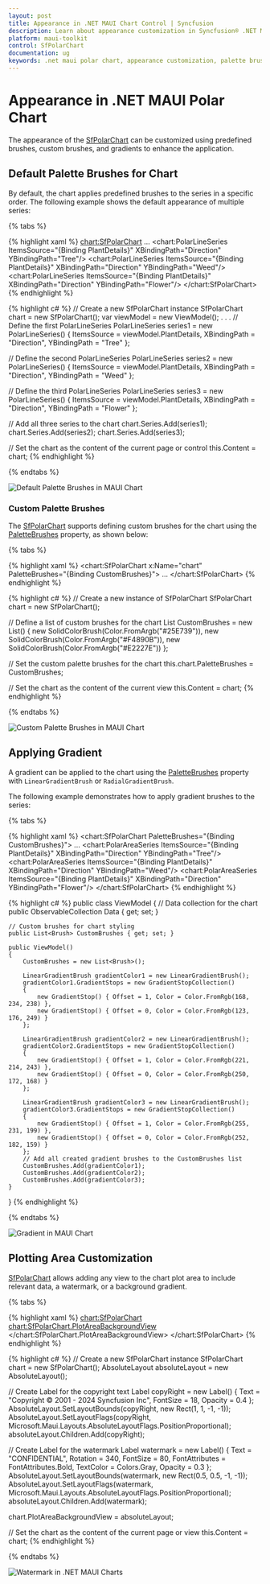 ```yaml
---
layout: post
title: Appearance in .NET MAUI Chart Control | Syncfusion
description: Learn about appearance customization in Syncfusion® .NET MAUI Chart (SfPolarChart), including its elements and more.
platform: maui-toolkit
control: SfPolarChart
documentation: ug
keywords: .net maui polar chart, appearance customization, palette brushes, gradient customization, plotting area customization, chart styling, custom brushes, maui toolkit
---
```


# Appearance in .NET MAUI Polar Chart

The appearance of the [SfPolarChart](https://help.syncfusion.com/cr/maui-toolkit/Syncfusion.Maui.Toolkit.Charts.SfPolarChart.html) can be customized using predefined brushes, custom brushes, and gradients to enhance the application.

## Default Palette Brushes for Chart

By default, the chart applies predefined brushes to the series in a specific order. The following example shows the default appearance of multiple series:

{% tabs %}

{% highlight xaml %}
<chart:SfPolarChart> 
    ...
    <chart:PolarLineSeries ItemsSource="{Binding PlantDetails}" XBindingPath="Direction" YBindingPath="Tree"/> 
    <chart:PolarLineSeries ItemsSource="{Binding PlantDetails}" XBindingPath="Direction" YBindingPath="Weed"/> 
    <chart:PolarLineSeries ItemsSource="{Binding PlantDetails}" XBindingPath="Direction" YBindingPath="Flower"/>
</chart:SfPolarChart>
{% endhighlight %}

{% highlight c# %}
// Create a new SfPolarChart instance
SfPolarChart chart = new SfPolarChart();
var viewModel = new ViewModel();
. . .
// Define the first PolarLineSeries
PolarLineSeries series1 = new PolarLineSeries()
{
    ItemsSource = viewModel.PlantDetails, 
    XBindingPath = "Direction", 
    YBindingPath = "Tree" 
};

// Define the second PolarLineSeries
PolarLineSeries series2 = new PolarLineSeries()
{
    ItemsSource = viewModel.PlantDetails, 
    XBindingPath = "Direction", 
    YBindingPath = "Weed" 
};

// Define the third PolarLineSeries
PolarLineSeries series3 = new PolarLineSeries()
{
    ItemsSource = viewModel.PlantDetails, 
    XBindingPath = "Direction", 
    YBindingPath = "Flower" 
};

// Add all three series to the chart
chart.Series.Add(series1);
chart.Series.Add(series2);
chart.Series.Add(series3);

// Set the chart as the content of the current page or control
this.Content = chart;
{% endhighlight %}

{% endtabs %}

![Default Palette Brushes in MAUI Chart](Appearance_images/MAUI_default_chart.png)

### Custom Palette Brushes

The [SfPolarChart](https://help.syncfusion.com/cr/maui-toolkit/Syncfusion.Maui.Toolkit.Charts.SfPolarChart.html) supports defining custom brushes for the chart using the [PaletteBrushes](https://help.syncfusion.com/cr/maui-toolkit/Syncfusion.Maui.Toolkit.Charts.SfPolarChart.html#Syncfusion_Maui_Toolkit_Charts_SfPolarChart_PaletteBrushes) property, as shown below:

{% tabs %}

{% highlight xaml %}
<chart:SfPolarChart x:Name="chart" PaletteBrushes="{Binding CustomBrushes}">
    ...
</chart:SfPolarChart>
{% endhighlight %}

{% highlight c# %}
// Create a new instance of SfPolarChart
SfPolarChart chart = new SfPolarChart();

// Define a list of custom brushes for the chart
List<Brush> CustomBrushes = new List<Brush>()
{
    new SolidColorBrush(Color.FromArgb("#25E739")),
    new SolidColorBrush(Color.FromArgb("#F4890B")),
    new SolidColorBrush(Color.FromArgb("#E2227E"))
};

// Set the custom palette brushes for the chart
this.chart.PaletteBrushes = CustomBrushes;

// Set the chart as the content of the current view
this.Content = chart;
{% endhighlight %}

{% endtabs %}

![Custom Palette Brushes in MAUI Chart](Appearance_images/MAUI_polar_chart_custom_palette.png)

## Applying Gradient

A gradient can be applied to the chart using the [PaletteBrushes](https://help.syncfusion.com/cr/maui-toolkit/Syncfusion.Maui.Toolkit.Charts.ChartSeries.html#Syncfusion_Maui_Toolkit_Charts_ChartSeries_PaletteBrushes) property with `LinearGradientBrush` or `RadialGradientBrush`.

The following example demonstrates how to apply gradient brushes to the series:

{% tabs %}

{% highlight xaml %}
<chart:SfPolarChart PaletteBrushes="{Binding CustomBrushes}">
    ...
    <chart:PolarAreaSeries ItemsSource="{Binding PlantDetails}" XBindingPath="Direction" YBindingPath="Tree"/>
    <chart:PolarAreaSeries ItemsSource="{Binding PlantDetails}" XBindingPath="Direction" YBindingPath="Weed"/>
    <chart:PolarAreaSeries ItemsSource="{Binding PlantDetails}" XBindingPath="Direction" YBindingPath="Flower"/>
</chart:SfPolarChart>
{% endhighlight %}

{% highlight c# %}
public class ViewModel
{
    // Data collection for the chart
    public ObservableCollection<Model> Data { get; set; }

    // Custom brushes for chart styling
    public List<Brush> CustomBrushes { get; set; }

    public ViewModel()
    {
        CustomBrushes = new List<Brush>();

        LinearGradientBrush gradientColor1 = new LinearGradientBrush();
        gradientColor1.GradientStops = new GradientStopCollection()
        {
            new GradientStop() { Offset = 1, Color = Color.FromRgb(168, 234, 238) },
            new GradientStop() { Offset = 0, Color = Color.FromRgb(123, 176, 249) }
        };

        LinearGradientBrush gradientColor2 = new LinearGradientBrush();
        gradientColor2.GradientStops = new GradientStopCollection()
        {
            new GradientStop() { Offset = 1, Color = Color.FromRgb(221, 214, 243) },
            new GradientStop() { Offset = 0, Color = Color.FromRgb(250, 172, 168) }
        };

        LinearGradientBrush gradientColor3 = new LinearGradientBrush();
        gradientColor3.GradientStops = new GradientStopCollection()
        {
            new GradientStop() { Offset = 1, Color = Color.FromRgb(255, 231, 199) },
            new GradientStop() { Offset = 0, Color = Color.FromRgb(252, 182, 159) }
        };
        // Add all created gradient brushes to the CustomBrushes list
        CustomBrushes.Add(gradientColor1);
        CustomBrushes.Add(gradientColor2);
        CustomBrushes.Add(gradientColor3);
    }
}
{% endhighlight %}

{% endtabs %}

![Gradient in MAUI Chart](Appearance_images/MAUI_polar_chart_gradient.png)

## Plotting Area Customization

[SfPolarChart](https://help.syncfusion.com/cr/maui-toolkit/Syncfusion.Maui.Toolkit.Charts.SfPolarChart.html) allows adding any view to the chart plot area to include relevant data, a watermark, or a background gradient.

{% tabs %}

{% highlight xaml %}
<chart:SfPolarChart>
   <chart:SfPolarChart.PlotAreaBackgroundView>
    	<AbsoluteLayout>
      		<Label Text="Copyright © 2001 - 2024 Syncfusion Inc"
		       FontSize="18" AbsoluteLayout.LayoutBounds="1,1,-1,-1"
		       AbsoluteLayout.LayoutFlags="PositionProportional"
		       Opacity="0.4"/>
       		<Label Text="CONFIDENTIAL" Rotation="340" FontSize="80"
		       FontAttributes="Bold,Italic" TextColor="Gray" Margin="10,0,0,0"
	               AbsoluteLayout.LayoutBounds="0.5,0.5,-1,-1"
		       AbsoluteLayout.LayoutFlags="PositionProportional"
		       Opacity="0.3"/>
    	</AbsoluteLayout>
   </chart:SfPolarChart.PlotAreaBackgroundView>
</chart:SfPolarChart>
{% endhighlight %}

{% highlight c# %}
// Create a new SfPolarChart instance
SfPolarChart chart = new SfPolarChart();
AbsoluteLayout absoluteLayout = new AbsoluteLayout();

// Create Label for the copyright text
Label copyRight = new Label() 
{
    Text = "Copyright © 2001 - 2024 Syncfusion Inc",
    FontSize = 18,
    Opacity = 0.4
};
AbsoluteLayout.SetLayoutBounds(copyRight, new Rect(1, 1, -1, -1));
AbsoluteLayout.SetLayoutFlags(copyRight, Microsoft.Maui.Layouts.AbsoluteLayoutFlags.PositionProportional);
absoluteLayout.Children.Add(copyRight);

// Create Label for the watermark
Label watermark = new Label()
{
    Text = "CONFIDENTIAL",
    Rotation = 340,
    FontSize = 80,
    FontAttributes = FontAttributes.Bold,
    TextColor = Colors.Gray, 
    Opacity = 0.3
};
AbsoluteLayout.SetLayoutBounds(watermark, new Rect(0.5, 0.5, -1, -1));
AbsoluteLayout.SetLayoutFlags(watermark, Microsoft.Maui.Layouts.AbsoluteLayoutFlags.PositionProportional);
absoluteLayout.Children.Add(watermark);

chart.PlotAreaBackgroundView = absoluteLayout;

// Set the chart as the content of the current page or view
this.Content = chart;
{% endhighlight %}

{% endtabs %}

![Watermark in .NET MAUI Charts](Appearance_images/polar_water_mark.png)